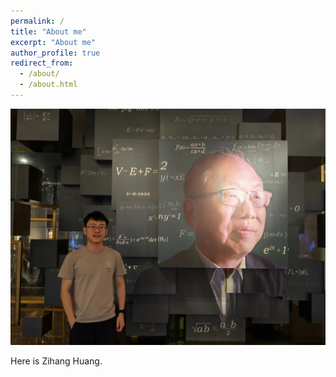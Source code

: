 ```yaml
---
permalink: /
title: "About me"
excerpt: "About me"
author_profile: true
redirect_from: 
  - /about/
  - /about.html
---
```


<img src="../images/HZH-QCHT.jpg" title="" alt="" data-align="center">

Here is Zihang Huang.
